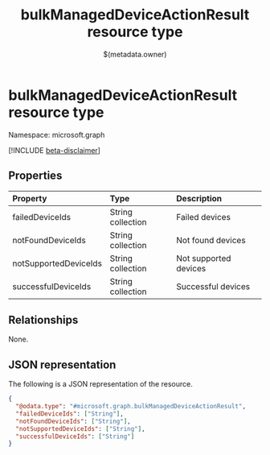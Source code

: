 ﻿---
title: "bulkManagedDeviceActionResult resource type"
description: ""
localization_priority: Normal
author: "$(metadata.owner)"
ms.prod: ""
doc_type: "resourcePageType"
---

# bulkManagedDeviceActionResult resource type

Namespace: microsoft.graph

[!INCLUDE [beta-disclaimer](../../includes/beta-disclaimer.md)]

## Properties

| Property              | Type              | Description           |
| :-------------------- | :---------------- | :-------------------- |
| failedDeviceIds       | String collection | Failed devices        |
| notFoundDeviceIds     | String collection | Not found devices     |
| notSupportedDeviceIds | String collection | Not supported devices |
| successfulDeviceIds   | String collection | Successful devices    |

## Relationships

None.

## JSON representation

The following is a JSON representation of the resource.

<!-- {
  "blockType": "resource",
  "@odata.type": "microsoft.graph.bulkManagedDeviceActionResult",
}
-->

```json
{
  "@odata.type": "#microsoft.graph.bulkManagedDeviceActionResult",
  "failedDeviceIds": ["String"],
  "notFoundDeviceIds": ["String"],
  "notSupportedDeviceIds": ["String"],
  "successfulDeviceIds": ["String"]
}
```